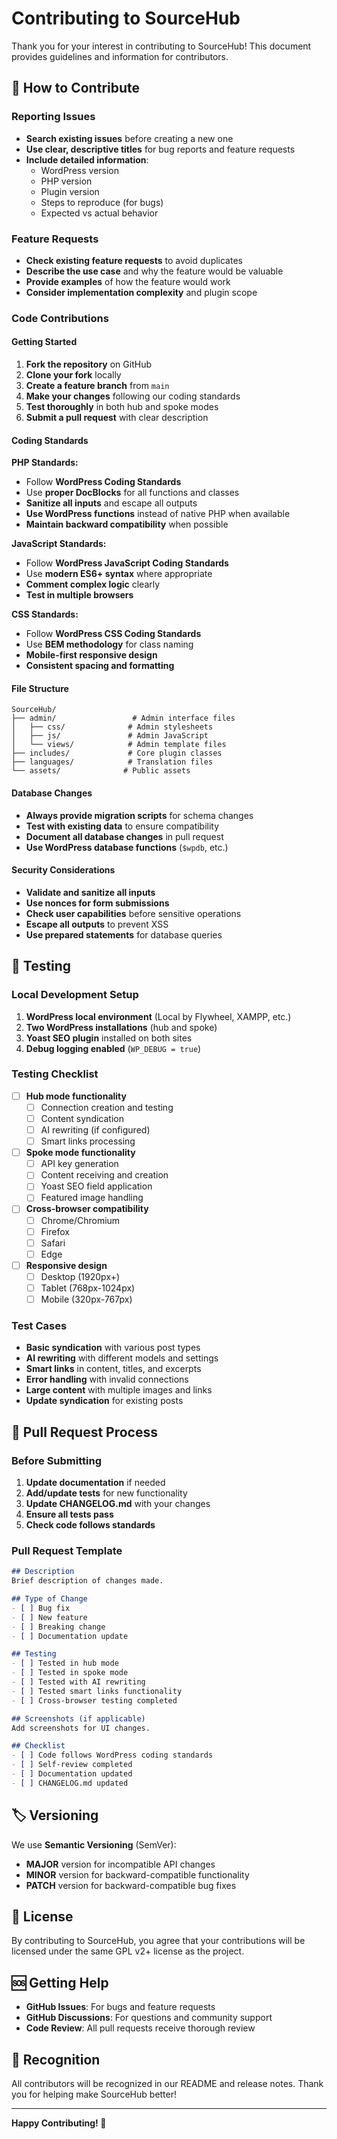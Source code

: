 # Contributing to SourceHub

Thank you for your interest in contributing to SourceHub! This document provides guidelines and information for contributors.

## 🤝 How to Contribute

### Reporting Issues
- **Search existing issues** before creating a new one
- **Use clear, descriptive titles** for bug reports and feature requests
- **Include detailed information**:
  - WordPress version
  - PHP version
  - Plugin version
  - Steps to reproduce (for bugs)
  - Expected vs actual behavior

### Feature Requests
- **Check existing feature requests** to avoid duplicates
- **Describe the use case** and why the feature would be valuable
- **Provide examples** of how the feature would work
- **Consider implementation complexity** and plugin scope

### Code Contributions

#### Getting Started
1. **Fork the repository** on GitHub
2. **Clone your fork** locally
3. **Create a feature branch** from `main`
4. **Make your changes** following our coding standards
5. **Test thoroughly** in both hub and spoke modes
6. **Submit a pull request** with clear description

#### Coding Standards

**PHP Standards:**
- Follow **WordPress Coding Standards**
- Use **proper DocBlocks** for all functions and classes
- **Sanitize all inputs** and escape all outputs
- **Use WordPress functions** instead of native PHP when available
- **Maintain backward compatibility** when possible

**JavaScript Standards:**
- Follow **WordPress JavaScript Coding Standards**
- Use **modern ES6+ syntax** where appropriate
- **Comment complex logic** clearly
- **Test in multiple browsers**

**CSS Standards:**
- Follow **WordPress CSS Coding Standards**
- Use **BEM methodology** for class naming
- **Mobile-first responsive design**
- **Consistent spacing and formatting**

#### File Structure
```
SourceHub/
├── admin/                 # Admin interface files
│   ├── css/              # Admin stylesheets
│   ├── js/               # Admin JavaScript
│   └── views/            # Admin template files
├── includes/             # Core plugin classes
├── languages/            # Translation files
└── assets/              # Public assets
```

#### Database Changes
- **Always provide migration scripts** for schema changes
- **Test with existing data** to ensure compatibility
- **Document all database changes** in pull request
- **Use WordPress database functions** (`$wpdb`, etc.)

#### Security Considerations
- **Validate and sanitize all inputs**
- **Use nonces for form submissions**
- **Check user capabilities** before sensitive operations
- **Escape all outputs** to prevent XSS
- **Use prepared statements** for database queries

## 🧪 Testing

### Local Development Setup
1. **WordPress local environment** (Local by Flywheel, XAMPP, etc.)
2. **Two WordPress installations** (hub and spoke)
3. **Yoast SEO plugin** installed on both sites
4. **Debug logging enabled** (`WP_DEBUG = true`)

### Testing Checklist
- [ ] **Hub mode functionality**
  - [ ] Connection creation and testing
  - [ ] Content syndication
  - [ ] AI rewriting (if configured)
  - [ ] Smart links processing
  
- [ ] **Spoke mode functionality**
  - [ ] API key generation
  - [ ] Content receiving and creation
  - [ ] Yoast SEO field application
  - [ ] Featured image handling

- [ ] **Cross-browser compatibility**
  - [ ] Chrome/Chromium
  - [ ] Firefox
  - [ ] Safari
  - [ ] Edge

- [ ] **Responsive design**
  - [ ] Desktop (1920px+)
  - [ ] Tablet (768px-1024px)
  - [ ] Mobile (320px-767px)

### Test Cases
- **Basic syndication** with various post types
- **AI rewriting** with different models and settings
- **Smart links** in content, titles, and excerpts
- **Error handling** with invalid connections
- **Large content** with multiple images and links
- **Update syndication** for existing posts

## 📝 Pull Request Process

### Before Submitting
1. **Update documentation** if needed
2. **Add/update tests** for new functionality
3. **Update CHANGELOG.md** with your changes
4. **Ensure all tests pass**
5. **Check code follows standards**

### Pull Request Template
```markdown
## Description
Brief description of changes made.

## Type of Change
- [ ] Bug fix
- [ ] New feature
- [ ] Breaking change
- [ ] Documentation update

## Testing
- [ ] Tested in hub mode
- [ ] Tested in spoke mode
- [ ] Tested with AI rewriting
- [ ] Tested smart links functionality
- [ ] Cross-browser testing completed

## Screenshots (if applicable)
Add screenshots for UI changes.

## Checklist
- [ ] Code follows WordPress coding standards
- [ ] Self-review completed
- [ ] Documentation updated
- [ ] CHANGELOG.md updated
```

## 🏷️ Versioning

We use **Semantic Versioning** (SemVer):
- **MAJOR** version for incompatible API changes
- **MINOR** version for backward-compatible functionality
- **PATCH** version for backward-compatible bug fixes

## 📄 License

By contributing to SourceHub, you agree that your contributions will be licensed under the same GPL v2+ license as the project.

## 🆘 Getting Help

- **GitHub Issues**: For bugs and feature requests
- **GitHub Discussions**: For questions and community support
- **Code Review**: All pull requests receive thorough review

## 🙏 Recognition

All contributors will be recognized in our README and release notes. Thank you for helping make SourceHub better!

---

**Happy Contributing! 🚀**
